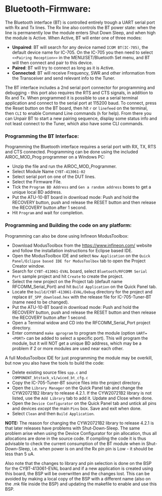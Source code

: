 # Bluetooth-Firmware:

The Bluetooth interface (BT) is controlled entirely trough a UART serial port with Rx and Tx lines. The Rx line also controls the BT power state: when the line is permanently low the module enters Shut Down Sleep, and when high the module is Active. When Active, BT will enter one of three modes:
 - **Unpaired**: BT will search for any device named `ICOM BT(IC-705)`, the default device name for IC-705. On the IC-705 you then need to select `<<Pairing Reception>>` in the MENU/SET/Bluetooth Set menu, and BT will then connect and pair to this device.
 - **Paired**: BT will try to connect as long as it is Active.
 - **Connected**: BT will receive Frequency, SWR and other information from the Transceiver and send relevant info to the Tuner.

The BT interface includes a 2nd serial port connector for programming and debugging - this port also requires the RTS and CTS signals, in addition to Rx and Tx. When programmed it is possible to use a serial terminal application and connect to the serial port at 115200 baud. To connect, press the Reset button on the BT board, then hit `r` or `linefeed` on the terminal, then `CLI` to enable Command Line commands (`h` for help). From there you can Unpair BT to start a new pairing sequence, display some status info and not least connect to the Tuner, which also have some CLI commands.

### Programming the BT Interface:
Programming the Bluetooth interface requires a serial port with RX, TX, RTS and CTS connected. Programming can be done using the included AIROC_MOD_Prog programmer on a Windows PC:
- Unzip the file and run the AIROC_MOD_Programmer.
- Select Module Name `CYBT-413061-02`
- Select serial port on one of the DUT lines.
- Select the Firmware File.
- Tick the `Program BD Address` and `Gen a random address` boxes to get a unique local BD address.
- Put the ATU-10-BT board in download mode: Push and hold the RECOVERY button, push and release the RESET button and then release the RECOVERY button after 1 second.
- Hit `Program` and wait for completion.

### Programming and Building the code on any platform:
Programming can also be done using Infineon ModusToolbox:
- Download ModusToolbox from the https://www.infineon.com/ website and follow the installation instructions for Eclipse based IDE.
- Open the ModusToolbox IDE and select `New Application` on the `Quick Panel/Eclipse based IDE for ModusToolbox` tab to open the Project Creator window.
- Search for `CYBT-413061-EVAL` board, select `Bluetooth/RFCOMM Serial Port` sample project and hit `Create` to create the project.
- Select the new project on the Project tab (default name RFCOMM_Serial_Port) and hit `Build Application` on the Quick Panel tab.
- Locate the `build/CYBT-413061-EVAL/Debug` directory for the project and replace `BT_SPP_download.hex` with the release file for IC-705-Tuner-BT (name need to be changed).
- Put the ATU-10-BT board in download mode: Push and hold the RECOVERY button, push and release the RESET button and then release the RECOVERY button after 1 second.
- Open a Terminal widow and CD into the RFCOMM_Serial_Port project directory.
- Enter command `make qprogram` to program the module (option `UART=<PORT>` can be added to select a specific port). This will program the module, but it will NOT get a unique BD address, which may be a problem if 2 or more modules are used near each other.

A full ModusToolbox IDE for just programming the module may be overkill, but now you also have the tools to build the code:
- Delete existing source files `spp.c` and `COMPONENT_btstack_v1/wiced_bt_cfg.c`
- Copy the IC-705-Tuner-BT source files into the project directory.
- Open the `Library Manager` on the Quick Panel tab and change the CYW20721B2 library to release 4.2.1. If the CYW20721B2 library is not listed, use the `Add Library` tab to add it. Update and Close when done.
- Open the `Device Configurator` on the Quick Panel tab and untick all pins and devices _except_ the main `Pins` box. Save and exit when done.
- Select `Clean` and then `Build Application`.

**NOTE:** The reason for changing the CYW20721B2 library to release 4.2.1 is that later releases have problems with Shut-Down-Sleep. The same problem arise when using the Device Configurator for pin allocation, thus all allocations are done in the source code. If compiling the code it is thus advisable to check the current consumption of the BT module when in Shut-Down-Sleep, i.e. when power is on and the Rx pin pin is Low - it should be less than 5 uA.

Also note that the changes to library and pin selection is done on the BSP for the CYBT-413061-EVAL board and if a new application is created using this board, the BSP will be overwritten and the changes lost. This can be avoided by making a local copy of the BSP with a different name (also on the .mk file inside the BSP) and updating the makefile to enable and use this BSP.
